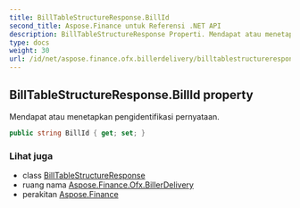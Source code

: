 ```yaml
---
title: BillTableStructureResponse.BillId
second_title: Aspose.Finance untuk Referensi .NET API
description: BillTableStructureResponse Properti. Mendapat atau menetapkan pengidentifikasi pernyataan.
type: docs
weight: 30
url: /id/net/aspose.finance.ofx.billerdelivery/billtablestructureresponse/billid/
---
```

## BillTableStructureResponse.BillId property

Mendapat atau menetapkan pengidentifikasi pernyataan.

```csharp
public string BillId { get; set; }
```

### Lihat juga

* class [BillTableStructureResponse](../)
* ruang nama [Aspose.Finance.Ofx.BillerDelivery](../../billtablestructureresponse/)
* perakitan [Aspose.Finance](../../../)


